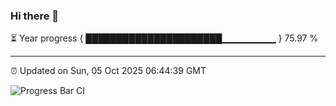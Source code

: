### Hi there 👋

⏳ Year progress { ██████████████████████▁▁▁▁▁▁▁▁ } 75.97 %

---

⏰ Updated on Sun, 05 Oct 2025 06:44:39 GMT

![Progress Bar CI](https://github.com/IshwaranRudhara/GIT-ACTION/workflows/Progress%20Bar%20CI/badge.svg)
